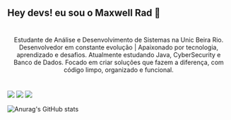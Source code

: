 ## Hey devs! eu sou o Maxwell Rad 👋

#

<p align="center">Estudante de Análise e Desenvolvimento de Sistemas na Unic Beira Rio. Desenvolvedor em constante evolução | Apaixonado por tecnologia, aprendizado e desafios. Atualmente estudando Java, CyberSecurity e Banco de Dados. Focado em criar soluções que fazem a diferença, com código limpo, organizado e funcional.
  
#

<div> 
  <a href="https://instagram.com/maxwellrad_" target="_blank"><img src="https://img.shields.io/badge/-Instagram-%23E4405F?style=for-the-badge&logo=instagram&logoColor=white" target="_blank"></a>
  <a href = "mailto:nembermax739@gmail.com"><img src="https://img.shields.io/badge/-Gmail-%23333?style=for-the-badge&logo=gmail&logoColor=white" target="_blank"></a>
  <a href="https://www.linkedin.com/in/maxwell-rad-117755235" target="_blank"><img src="https://img.shields.io/badge/-LinkedIn-%230077B5?style=for-the-badge&logo=linkedin&logoColor=white" target="_blank"></a> 
  
</div>

![Anurag's GitHub stats](https://github-readme-stats.vercel.app/api?username=MaxwellRad&show_icons=true&theme=radical)

#


